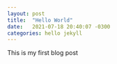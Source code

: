 ```yaml
---
layout: post
title:  "Hello World"
date:   2021-07-18 20:40:07 -0300
categories: hello jekyll
---
```


This is my first blog post
